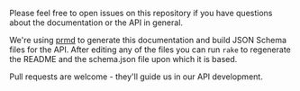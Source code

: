 Please feel free to open issues on this repository if you have questions about
the documentation or the API in general.

We're using [prmd](https://github.com/interagent/prmd) to generate this
documentation and build JSON Schema files for the API. After editing any of the
files you can run `rake` to regenerate the README and the schema.json file upon
which it is based.

Pull requests are welcome - they'll guide us in our API development.
